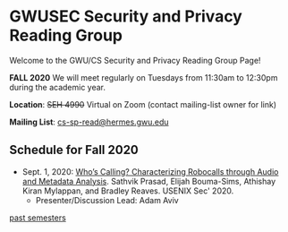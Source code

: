 # GWUSEC Security and Privacy Reading Group

Welcome to the GWU/CS Security and Privacy Reading Group Page!

**FALL 2020** We will meet regularly on Tuesdays from 11:30am to 12:30pm during the academic year. 

**Location**: ~~SEH 4990~~ Virtual on Zoom (contact mailing-list owner for link)

**Mailing List**: cs-sp-read@hermes.gwu.edu

## Schedule for Fall 2020

* Sept. 1, 2020: [Who’s Calling? Characterizing Robocalls through Audio and Metadata Analysis](https://www.usenix.org/conference/usenixsecurity20/presentation/prasad). Sathvik Prasad, Elijah Bouma-Sims, Athishay Kiran Mylappan, and Bradley Reaves. USENIX Sec' 2020.
  * Presenter/Discussion Lead: Adam Aviv

[past semesters](past/README.md)
